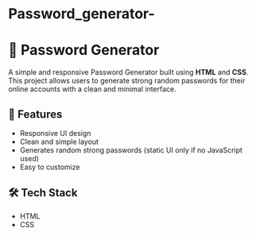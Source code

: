 # Password_generator-
# 🔐 Password Generator

A simple and responsive Password Generator built using **HTML** and **CSS**. This project allows users to generate strong random passwords for their online accounts with a clean and minimal interface.

## 🚀 Features

- Responsive UI design
- Clean and simple layout
- Generates random strong passwords (static UI only if no JavaScript used)
- Easy to customize

## 🛠️ Tech Stack

- HTML
- CSS
